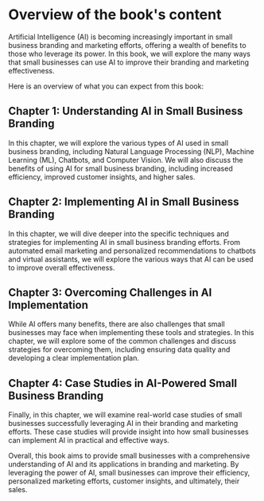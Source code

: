 Overview of the book's content
============================================

Artificial Intelligence (AI) is becoming increasingly important in small business branding and marketing efforts, offering a wealth of benefits to those who leverage its power. In this book, we will explore the many ways that small businesses can use AI to improve their branding and marketing effectiveness.

Here is an overview of what you can expect from this book:

Chapter 1: Understanding AI in Small Business Branding
------------------------------------------------------

In this chapter, we will explore the various types of AI used in small business branding, including Natural Language Processing (NLP), Machine Learning (ML), Chatbots, and Computer Vision. We will also discuss the benefits of using AI for small business branding, including increased efficiency, improved customer insights, and higher sales.

Chapter 2: Implementing AI in Small Business Branding
-----------------------------------------------------

In this chapter, we will dive deeper into the specific techniques and strategies for implementing AI in small business branding efforts. From automated email marketing and personalized recommendations to chatbots and virtual assistants, we will explore the various ways that AI can be used to improve overall effectiveness.

Chapter 3: Overcoming Challenges in AI Implementation
-----------------------------------------------------

While AI offers many benefits, there are also challenges that small businesses may face when implementing these tools and strategies. In this chapter, we will explore some of the common challenges and discuss strategies for overcoming them, including ensuring data quality and developing a clear implementation plan.

Chapter 4: Case Studies in AI-Powered Small Business Branding
-------------------------------------------------------------

Finally, in this chapter, we will examine real-world case studies of small businesses successfully leveraging AI in their branding and marketing efforts. These case studies will provide insight into how small businesses can implement AI in practical and effective ways.

Overall, this book aims to provide small businesses with a comprehensive understanding of AI and its applications in branding and marketing. By leveraging the power of AI, small businesses can improve their efficiency, personalized marketing efforts, customer insights, and ultimately, their sales.
